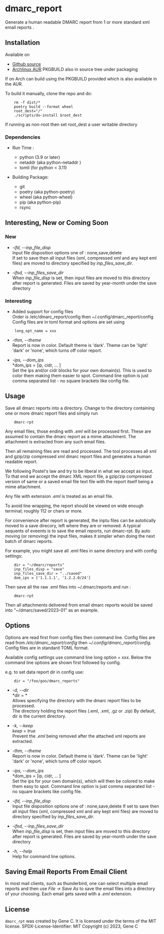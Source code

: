 # dmarc_report

Generate a human readable DMARC report from 1 or more standard xml email reports .

## Installation

Available on
 - [Github source ](https://github.com/gene-git/dmarc_report)
 - [Archlinux AUR](https://aur.archlinux.org/packages/dmarc_report)
   PKGBUILD also in source tree under packaging

If on Arch can build using the PKGBUILD provided which is also available in the AUR.

To build it manually, clone the repo and do:

        rm -f dist/*
        poetry build --format wheel
        root_dest="/"
        ./scripts/do-install $root_dest

  If running as non-root then set root\_dest a user writable directory

### Dependencies

- Run Time :
  - python (3.9 or later)
  - netaddr (aka python-netaddr )
  - tomli (for python < 3.11)

- Building Package:
  - git
  - poetry (aka python-poetry)
  - wheel (aka python-wheel)
  - pip (aka python-pip)
  - rsync

## Interesting, New or Coming Soon

### New

 - *-ifd, --inp_file_disp*  
   Input file disposition options one of : none,save,delete  
   If set to save then all input files (xml, compressed xml and any kept eml files) are moved
   to directory specified by *inp_files_save_dir*.  


 - *-ifsd, --inp_files_save_dir*  
   When *inp_file_disp* is set, then input files are moved to this directory after report
   is generated.  Files are saved by year-month under the save directory

### Interesting

 - Added support for config files  
   Order is /etc/dmarc\_report/config then ~/.config/dmarc\_report/config
   Config files are in toml format and options are set using

        long_opt_name = xxx

 - *-thm, --theme*  
   Report is now in color.
   Default theme is 'dark'. Theme can be 'light' 'dark' or 'none', which turns off color report.

 - *-ips, --dom_ips*  
   *dom_ips = [ip, cidr, ... ]  
   Set the ips and/or cidr blocks for your own domain(s). 
   This is used to color them making them easier to spot.
   Command line option is just comma separated list - no square brackets like config file.

## Usage

Save all dmarc reports into a directory. 
Change to the directory containing one or more dmarc report files and simply run


        dmarc-rpt

Any email files, those ending with *.eml* will be processed first. These are assumed to
contain the dmarc report as a mime attachment. The attachment is extracted from any such email 
files. 

Then all remaining files are read and processed. The tool processes all xml 
and gzip/zip compressed xml dmarc report files and generates a human readable report.

We following Postel's law and try to be liberal in what we accept as input. To that end
we accept the dmarc XML report file, a gzip/zip compressed version of same or a saved email 
file text file with the report itself being a mime attachment.

Any file with extension *.eml* is treated as an email file.

To avoid line wrapping, the report should be viewed on wide enough terminal; roughly 112 or chars or more.

For convenience after report is generated, the inptu files can be autotically moved to a save 
direcory, left where they are or removed. A typical sequents of eveents is to save
the email reports, run dmarc-rpt.  By auto moving (or removing) the input files, makes it simpler
when doing the next batch of dmarc reports.

For example, you might save all .eml files in same directory and with config settings:

        dir = "~/dmarc/reports"
        inp_files_disp = "save"
        inp_files_save_dir = "../saved"
        dom_ips = ['1.1.1.1', '1.2.2.0/24']


Then save all the raw .eml files into ~/.dmarc/reports and run :

        dmarc-rpt

Then all attachments delivered from email dmarc reports would be saved into "~/dmarc/saved/2023-01"
as an example. 

## Options

Options are read first from config files then command line. Config files are read
from */etc/dmarc_report/config* then *~/.config/dmarc_report/config*.  Config files
are in standard TOML format.

Available config settings use command line long option = xxx.
Below the command line options are shown first followed by config.

e.g. to set data report dir in config use:

        dir = "/foo/goo/dmarc_reports"

 - *-d, --dir*   
   *dir = *  
   Allows specifying the directory with the dmarc report files to be processed.  
   The directory holding the report files (.eml, .xml, .gz or .zip)
   By default, dir is the current directory.

 - *-k, --keep*  
   *keep = true*  
   Prevent the *.eml* being removed after the attached xml reports are extracted.

 - *-thm, --theme*  
   Report is now in color.
   Default theme is 'dark'. Theme can be 'light' 'dark' or 'none', which turns off color report.

 - *-ips, --dom_ips*  
   *dom_ips = [ip, cidr, ... ]  
   Set the ips for your own domain(s), which will then be colored to make them easy to spot.
   Command line option is just comma separated list - no square brackets like config file.

 - *-ifd, --inp_file_disp*  
   Input file disposition options one of : none,save,delete
   If set to save then all input files (xml, compressed xml and any kept eml files) are moved
   to directory specified by *inp_files_save_dir*.  

 - *-ifsd, --inp_files_save_dir*  
   When *inp_file_disp* is set, then input files are moved to this directory after report
   is generated.  Files are saved by year-month under the save directory

 - *-h, --help*  
   Help for command line options.

## Saving Email Reports From Email Client

In most mail clients, such as thunderbird,  one can select multiple email reports and 
then use *File -> Save As* to save the email files into a directory of your choosing.
Each email gets saved with a *.eml* extension.


## License

`dmarc_rpt` was created by Gene C. It is licensed under the terms of the MIT license.
SPDX-License-Identifier: MIT
Copyright (c) 2023, Gene C 


